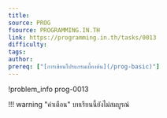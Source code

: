 ```yaml
---
title: 
source: PROG
fsource: PROGRAMMING.IN.TH
link: https://programming.in.th/tasks/0013
difficulty: 
tags: 
author: 
prereq: ["[การเขียนโปรแกรมเบื้องต้น](/prog-basic)"]
---
```


!problem_info prog-0013

!!! warning "คำเตือน"
    บทเรียนนี้ยังไม่สมบูรณ์